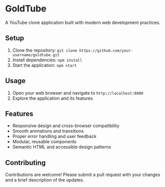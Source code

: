 # GoldTube
A YouTube clone application built with modern web development practices.

## Setup
1. Clone the repository: `git clone https://github.com/your-username/goldtube.git`
2. Install dependencies: `npm install`
3. Start the application: `npm start`

## Usage
1. Open your web browser and navigate to `http://localhost:8080`
2. Explore the application and its features

## Features
* Responsive design and cross-browser compatibility
* Smooth animations and transitions
* Proper error handling and user feedback
* Modular, reusable components
* Semantic HTML and accessible design patterns

## Contributing
Contributions are welcome! Please submit a pull request with your changes and a brief description of the updates.